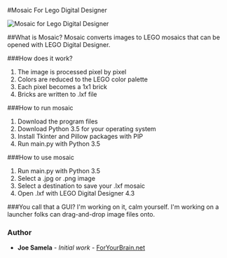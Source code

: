 #Mosaic For Lego Digital Designer

![Mosaic for Lego Digital Designer](banner.jpg?raw=true "Mosaic for Lego Digital Designer")

##What is Mosaic?
Mosaic converts images to LEGO mosaics that can be opened with LEGO Digital Designer.

###How does it work?
  1. The image is processed pixel by pixel
  2. Colors are reduced to the LEGO color palette
  3. Each pixel becomes a 1x1 brick
  4. Bricks are written to .lxf file

###How to run mosaic
  1. Download the program files
  2. Download Python 3.5 for your operating system
  3. Install Tkinter and Pillow packages with PIP
  4. Run main.py with Python 3.5

###How to use mosaic
  1. Run main.py with Python 3.5
  2. Select a .jpg or .png image
  3. Select a destination to save your .lxf mosaic
  4. Open .lxf with LEGO Digital Designer 4.3

###You call that a GUI?
  I'm working on it, calm yourself. I'm working on a launcher folks can drag-and-drop image files onto.

### Author
* **Joe Samela** - *Initial work* - [ForYourBrain.net](https://www.ForYourBrain.net)
